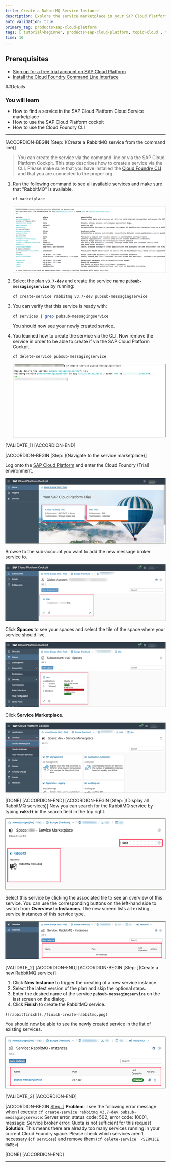 ```yaml
---
title: Create a RabbitMQ Service Instance
description: Explore the service marketplace in your SAP Cloud Platform Cloud Foundry space and create a new RabbitMQ service for your microservices.
auto_validation: true
primary_tag: products>sap-cloud-platform
tags: [ tutorial>beginner, products>sap-cloud-platform, topic>cloud , topic>javascript   ]
time: 10
---
```


## Prerequisites
 - [Sign up for a free trial account on SAP Cloud Platform](hcp-create-trial-account)
 - [Install the Cloud Foundry Command Line Interface](cp-cf-download-cli)

##Details
### You will learn
  - How to find a service in the SAP Cloud Platform Cloud Service marketplace
  - How to use the SAP Cloud Platform cockpit
  - How to use the Cloud Foundry CLI

---


[ACCORDION-BEGIN [Step: ](Create a RabbitMQ service from the command line)]
>You can create the service via the command line or via the SAP Cloud Platform Cockpit. This step describes how to create a service via the CLI. Please make sure that you have installed the [Cloud Foundry CLI](https://developers.sap.com/tutorials/cp-cf-download-cli.html) and that you are connected to the proper org.

1. Run the following command to see all available services and make sure that "RabbitMQ" is available.

    ```Bash
    cf marketplace
    ```

      ![cfm](./rabbit-cf-m.png)

2. Select the plan **`v3.7-dev`** and create the service name **`pubsub-messagingservice`** by running:

    ```Bash
    cf create-service rabbitmq v3.7-dev pubsub-messagingservice
    ```

3. You can verify that this service is ready with:

    ```Bash
    cf services | grep pubsub-messagingservice
    ```

    You should now see your newly created service.

4. You learned how to create the service via the CLI. Now remove the service in order to be able to create if via the SAP Cloud Platform Cockpit.

    ```Bash
    cf delete-service pubsub-messagingservice
    ```

      ![delete service](./delete-cli.png)


[VALIDATE_1]
[ACCORDION-END]


[ACCORDION-BEGIN [Step: ](Navigate to the service marketplace)]

Log onto the [SAP Cloud Platform](https://cockpit.hanatrial.ondemand.com/) and enter the Cloud Foundry (Trial) environment.

![start](./trial-start.png)

Browse to the sub-account you want to add the new message broker service to.

![subaccounts](./subaccounts.png)

Click **Spaces** to see your spaces and select the tile of the space where your service should live.

![space](./space.png)

Click **Service Marketplace**.

![marketplace](./panel-marketplace.png)

[DONE]
[ACCORDION-END]
[ACCORDION-BEGIN [Step: ](Display all RabbitMQ services)]
Now you can search for the RabbitMQ service by typing **`rabbit`** in the search field in the top right.

![searchmarketplace](./servicemarketplace-search-rabbit.png)

Select this service by clicking the associated tile to see an overview of this service. You can use the corresponding buttons on the left-hand side to switch from  **Overview** to  **Instances**. The new screen lists all existing service instances of this service type.

![rabbitoverview](./rabbit-services-empyt-list.png)

[VALIDATE_2]
[ACCORDION-END]
[ACCORDION-BEGIN [Step: ](Create a new RabbitMQ service)]
   1. Click **New Instance** to trigger the creating of a new service instance.
   2. Select the latest version of the plan and skip the optional steps.
   3. Enter the desired name of the service **`pubsub-messagingservice`** on the last screen on the dialog.
   4. Click **Finish** to create the RabbitMQ service.

    ![rabbitfinish](./finish-create-rabbitmq.png)

You should now be able to see the newly created service in the list of existing services.

![rabbitverify](./confirm-service.png)

[VALIDATE_3]
[ACCORDION-END]


[ACCORDION-BEGIN [Step: ](Troubleshooting)]
**Problem**: I see the following error message when I execute `cf create-service rabbitmq v3.7-dev pubsub-messagingservice`:
Server error, status code: 502, error code: 10001, message: Service broker error: Quota is not sufficient for this request
**Solution**: This means there are already too many services running in your current Cloud Foundry space. Please check which services aren't necessary (`cf services`) and remove them (`cf delete-service  <SERVICE NAME>`)

[DONE]
[ACCORDION-END]

---
